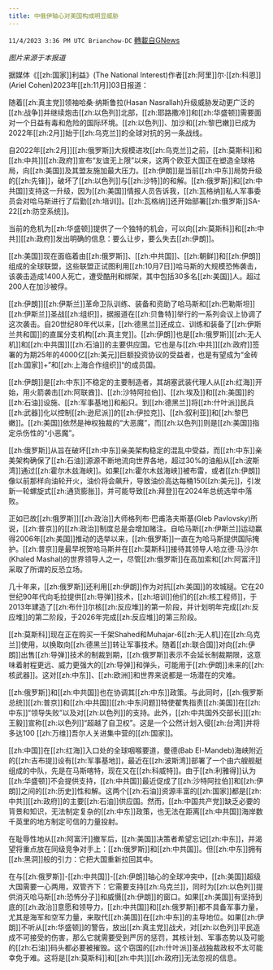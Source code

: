 ```yaml
---
title: 中俄伊轴心对美国构成明显威胁
---
```

`11/4/2023 3:36 PM UTC Brianchow-DC` [轉載自GNews](https://gnews.org/articles/1920122)

*图片来源于本报道*

据媒体《[[zh:国家]]利益》(The National Interest)作者[[zh:阿里]]尔·[[zh:科恩]] (Ariel Cohen)2023年[[zh:11月]]03日报道：

随着[[zh:真主党]]领袖哈桑·纳斯鲁拉(Hasan Nasrallah)升级威胁发动更广泛的[[zh:战争]]并继续炮击[[zh:以色列]]北部，[[zh:耶路撒冷]]和[[zh:华盛顿]]需要面对一个日益有毒和危险的国际环境。[[zh:以色列]]、加沙和[[zh:黎巴嫩]]已成为2022年[[zh:2月]]始于[[zh:乌克兰]]的全球对抗的另一条战线。

自2022年[[zh:2月]][[zh:俄罗斯]]大规模进攻[[zh:乌克兰]]之前，[[zh:莫斯科]]和[[zh:中共]][[zh:政府]]宣布“友谊无上限”以来，这两个欧亚大国正在塑造全球格局，向[[zh:美国]]及其盟友施加最大压力。[[zh:伊朗]]是当前[[zh:中东]]局势升级的[[zh:先锋]]，破坏了[[zh:以色列]]与[[zh:沙特]]的和解。[[zh:俄罗斯]]和[[zh:中共国]]支持这一升级，因为[[zh:美国]]情报人员告诉我，[[zh:瓦格纳]]私人军事委员会对哈马斯进行了后勤[[zh:培训]]。[[zh:瓦格纳]]还开始部署[[zh:俄罗斯]]SA-22[[zh:防空系统]]。

当前的危机为[[zh:华盛顿]]提供了一个独特的机会，可以向[[zh:莫斯科]]和[[zh:中共]][[zh:政府]]发出明确的信息：要么让步，要么失去[[zh:伊朗]]。

[[zh:美国]]现在面临着由[[zh:俄罗斯]]、[[zh:中共国]]、[[zh:朝鲜]]和[[zh:伊朗]]组成的全球联盟，这些联盟正试图利用[[zh:10月7日]]哈马斯的大规模恐怖袭击，该袭击造成1400人死亡，遭受酷刑和绑架，其中包括30多名[[zh:美国]]人。超过200人在加沙被俘。

[[zh:伊朗]][[zh:伊斯兰]]革命卫队训练、装备和资助了哈马斯和[[zh:巴勒斯坦]][[zh:伊斯兰]]圣战[[zh:组织]]，据报道在[[zh:贝鲁特]]举行的一系列会议上协调了这次袭击。自20世纪80年代以来，[[zh:德黑兰]]还成立、训练和装备了[[zh:伊斯兰共和国]]的直属分支机构[[zh:真主党]]。[[zh:伊朗]]也是[[zh:俄罗斯]][[zh:无人机]]和[[zh:中共国]][[zh:石油]]的主要供应国。它也是与[[zh:中共]][[zh:政府]]签署的为期25年的4000亿[[zh:美元]]巨额投资协议的受益者，也是有望成为“金砖[[zh:国家]]+”和[[zh:上海合作组织]]“的成员国。

[[zh:伊朗]]是[[zh:中东]]不稳定的主要制造者，其胡塞武装代理人从[[zh:红海]]开始，用火箭袭击[[zh:阿联酋]]、[[zh:沙特阿拉伯]]、[[zh:埃及]]和[[zh:美国]]的[[zh:石油]]设施、[[zh:军事基地]]和船只。到[[zh:德黑兰]]将[[zh:什叶派]]民兵[[zh:武器]]化以控制[[zh:逊尼派]]的[[zh:伊拉克]]、[[zh:叙利亚]]和[[zh:黎巴嫩]]。[[zh:美国]]依然是神权独裁的“大恶魔”，而[[zh:以色列]]则是[[zh:美国]]指定杀伤性的“小恶魔”。

[[zh:俄罗斯]]从旨在破坏[[zh:中东]]亲美架构稳定的混乱中受益，而[[zh:中东]]亲美架构确保了[[zh:石油]]源源不断地流向世界各地，超过30%的油船从[[zh:波斯湾]]通过[[zh:霍尔木兹海峡]]。如果[[zh:霍尔木兹海峡]]被布雷，或者[[zh:伊朗]]像以前那样向油轮开火，油价将会飙升，导致油价高达每桶150[[zh:美元]]，引发新一轮螺旋式[[zh:通货膨胀]]，并可能导致[[zh:拜登]]在2024年总统选举中落败。

正如已故[[zh:俄罗斯]][[zh:政治]]大师格列布·巴甫洛夫斯基(Gleb Pavlovsky)所说，[[zh:普京]]的[[zh:政治]]制度总是会增加赌注。自哈马斯[[zh:伊斯兰]]运动赢得2006年[[zh:美国]]推动的选举以来，[[zh:俄罗斯]]一直在为哈马斯提供国际掩护。[[zh:普京]]是最早祝贺哈马斯并在[[zh:莫斯科]]接待其领导人哈立德·马沙尔(Khaled Mashal)的世界领导人之一，尽管[[zh:俄罗斯]]在高加索和[[zh:阿富汗]]采取了所谓的反恐立场。

几十年来，[[zh:俄罗斯]]还利用[[zh:伊朗]]作为对抗[[zh:美国]]的攻城槌。它在20世纪90年代向毛拉提供[[zh:导弹]]技术，[[zh:培训]]他们的[[zh:核工程师]]，于2013年建造了[[zh:布什]]尔核[[zh:反应堆]]的第一阶段，并计划明年完成[[zh:反应堆]]的第二阶段，于2026年完成[[zh:反应堆]]的第三阶段。

[[zh:莫斯科]]现在正在购买一千架Shahed和Muhajar-6[[zh:无人机]]在[[zh:乌克兰]]使用，以换取向[[zh:德黑兰]]转让军事技术。随着[[zh:联合国]]对向[[zh:伊朗]]出售[[zh:导弹]]技术的制裁到期，[[zh:俄罗斯]]表示不会延长制裁期限，这意味着射程更远、威力更强大的[[zh:导弹]]和弹头，可能用于[[zh:伊朗]]未来的[[zh:核武器]]。这对[[zh:中东]]、[[zh:欧洲]]和世界来说都是一场潜在的灾难。

[[zh:俄罗斯]]和[[zh:中共国]]也在协调其[[zh:中东]]政策。与此同时，[[zh:俄罗斯总统]][[zh:普京]]和[[zh:中共国]][[zh:中东问题]]特使翟隽指责[[zh:美国]]在[[zh:中东]]“领导失败”以及对[[zh:以色列]]的支持。此外，[[zh:中共国外交部长]][[zh:王毅]]宣称[[zh:以色列]]“超越了自卫权”。这是一个公然计划入侵[[zh:台湾]]并将多达100 [[zh:万维]]吾尔人关进集中营的[[zh:国家]]。

[[zh:中国]]在[[zh:红海]]入口处的全球咽喉要道，曼德(Bab El-Mandeb)海峡附近的[[zh:吉布提]]设有[[zh:军事基地]]，最近在[[zh:波斯湾]]部署了一个由六艘舰艇组成的中队，先是在马斯喀特，现在又在[[zh:科威特]]。由于[[zh:利雅得]]认为[[zh:华盛顿]]不会提供支持，[[zh:中共国]]最近促成了[[zh:沙特阿拉伯]]和[[zh:伊朗]]之间的[[zh:历史]]性和解。这两个[[zh:石油]]资源丰富的[[zh:国家]]都是[[zh:中共]][[zh:政府]]的主要[[zh:石油]]供应国。然而，[[zh:中国共产党]]缺乏必要的背景和知识，无法制定复杂的[[zh:中东]]政策，也无法在距离[[zh:中共国]]海岸数千英里的地方制定可信的力量投射。

在耻辱性地从[[zh:阿富汗]]撤军后，[[zh:美国]]决策者希望忘记[[zh:中东]]，并渴望将重点放在同级竞争对手上：[[zh:俄罗斯]]和[[zh:中共国]]。但[[zh:中东]]拥有[[zh:黑洞]]般的引力：它把大国重新拉回其中。

在与[[zh:俄罗斯]]\-[[zh:中共国]]\-[[zh:伊朗]]轴心的全球冲突中，[[zh:美国]]超级大国需要一心两用，双管齐下：它需要支持[[zh:乌克兰]]，同时为[[zh:以色列]]提供消灭哈马斯[[zh:恐怖分子]]和威慑[[zh:伊朗]]的窗口。如果[[zh:美国]]有坚持到底的[[zh:政治]]意愿和领导力，[[zh:中共国]]和[[zh:俄罗斯]]都不具备军事力量，尤其是海军和空军力量，来取代[[zh:美国]]在[[zh:中东]]的主导地位。如果[[zh:伊朗]]不听从[[zh:华盛顿]]的警告，放出[[zh:真主党]]战犬，对[[zh:以色列]]平民造成不可接受的伤害，那么它就需要受到严厉的惩罚，其核计划、军事态势以及可能的[[zh:石油]]码头都必要被摧毁。这个窃国的[[zh:什叶派]]圣战独裁政权不太可能幸免于难。这将是[[zh:莫斯科]]和[[zh:中共]][[zh:政府]]无法忽视的信息。
